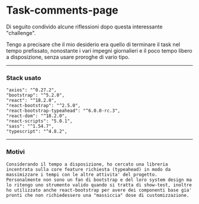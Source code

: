 # Task-comments-page

Di seguito condivido alcune riflessioni dopo questa interessante "challenge".

Tengo a precisare che il mio desiderio era quello di terminare il task nel tempo prefissato, nonostante i vari impegni giornalieri e il poco tempo libero a disposizione, senza usare proroghe di vario tipo.

---

### Stack usato

    "axios": "^0.27.2",
    "bootstrap": "^5.2.0",
    "react": "^18.2.0",
    "react-bootstrap": "^2.5.0",
    "react-bootstrap-typeahead": "^6.0.0-rc.3",
    "react-dom": "^18.2.0",
    "react-scripts": "5.0.1",
    "sass": "^1.54.7",
    "typescript": "^4.8.2",

---

### Motivi

    Considerando il tempo a disposizione, ho cercato una libreria incentrata sulla core feature richiesta (typeahead) in modo da massimizzare i tempi con le altre attivita' del progetto. Personalmente non sono un fan di bootstrap e del loro system design ma lo ritengo uno strumento valido quando si tratta di show-test, inoltre ho utilizzato anche react-bootstrap per avere dei componenti base gia' pronti che non richiedessero una "massiccia" dose di customizzazione.
